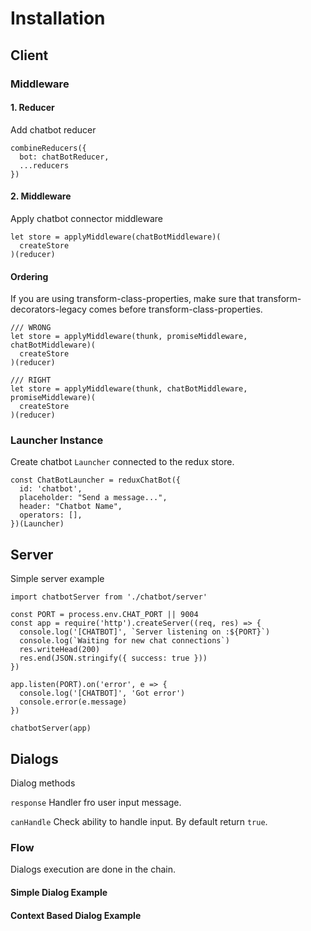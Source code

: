 # Installation 

## Client

### Middleware 
#### 1. Reducer

Add chatbot reducer

```
combineReducers({
  bot: chatBotReducer,
  ...reducers
})
```

#### 2. Middleware
 
Apply chatbot connector middleware
```
let store = applyMiddleware(chatBotMiddleware)(
  createStore
)(reducer)
```

#### Ordering
If you are using transform-class-properties, make sure that transform-decorators-legacy comes before transform-class-properties.

```
/// WRONG
let store = applyMiddleware(thunk, promiseMiddleware, chatBotMiddleware)(
  createStore
)(reducer)

/// RIGHT
let store = applyMiddleware(thunk, chatBotMiddleware, promiseMiddleware)(
  createStore
)(reducer)
```

###  Launcher Instance
Create chatbot `Launcher` connected to the redux store.
 
```
const ChatBotLauncher = reduxChatBot({
  id: 'chatbot',
  placeholder: "Send a message...",
  header: "Chatbot Name",
  operators: [],
})(Launcher)
```

## Server

Simple server example

```angular
import chatbotServer from './chatbot/server'

const PORT = process.env.CHAT_PORT || 9004
const app = require('http').createServer((req, res) => {
  console.log('[CHATBOT]', `Server listening on :${PORT}`)
  console.log(`Waiting for new chat connections`)
  res.writeHead(200)
  res.end(JSON.stringify({ success: true }))
})

app.listen(PORT).on('error', e => {
  console.log('[CHATBOT]', 'Got error')
  console.error(e.message)
})

chatbotServer(app)
```
## Dialogs

Dialog methods 

`response` 
Handler fro user input message. 

`canHandle`
Check ability to handle input. By default return `true`.

### Flow
Dialogs execution are done in the chain.

#### Simple Dialog Example

#### Context Based Dialog Example


